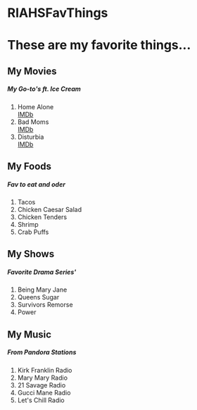 # RIAHSFavThings
<html> 
  <head> 
    <title>Riah's Favorite Things</title> 
  </head> 
  <body>
    <h1>These are my favorite things...</h1>
     <h2>My Movies</h2>
    <h5>My Go-to's ft. Ice Cream</h5>
    <ol> 
      <li>Home Alone</li>
      <a href="http://www.imdb.com/title/tt0099785/">IMDb</a>
      <li>Bad Moms</li>
      <a href="http://www.imdb.com/title/tt4651520/?ref_=nv_sr_1">IMDb</a>
      <li>Disturbia</li>
      <a href="http://www.imdb.com/title/tt0486822/?ref_=nv_sr_1">IMDb</a>
    </ol>
  <h2>My Foods</h2> 
    <h5>Fav to eat and oder</h5>
    <ol> 
      <li>Tacos</li>
      <li>Chicken Caesar Salad</li>
      <li>Chicken Tenders</li>
      <li>Shrimp</li>
      <li>Crab Puffs</li>
    </ol>
  <h2>My Shows</h2> 
    <h5>Favorite Drama Series'</h5>
    <ol> 
      <li>Being Mary Jane</li>
      <li>Queens Sugar</li>
      <li>Survivors Remorse</li>
      <li>Power</li>
    </ol>
  <h2>My Music</h2>
  <h5>From Pandora Stations</h5>
    <ol> 
      <li>Kirk Franklin Radio</li>
      <li>Mary Mary Radio</li>
      <li>21 Savage Radio</li>
      <li>Gucci Mane Radio</li>
      <li>Let's Chill Radio</li>
    </ol>
    </body>
    </html>
